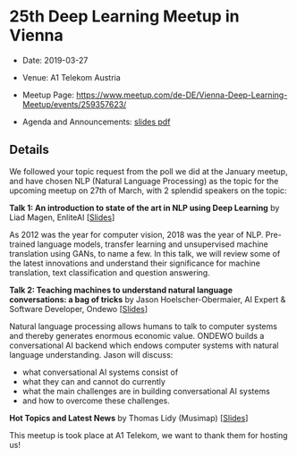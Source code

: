 # 25th Deep Learning Meetup in Vienna

* Date: 2019-03-27
* Venue: A1 Telekom Austria
* Meetup Page: https://www.meetup.com/de-DE/Vienna-Deep-Learning-Meetup/events/259357623/

* Agenda and Announcements: [slides pdf](./slides/25th_DL_Meetup_Hot_Topics.pdf)

## Details

We followed your topic request from the poll we did at the January meetup, and have chosen NLP (Natural Language Processing) as the topic for the upcoming meetup on 27th of March, with 2 splendid speakers on the topic:

**Talk 1:
An introduction to state of the art in NLP using Deep Learning**
by Liad Magen, EnliteAI
[[Slides](./slides/NLP_State_of_the_art.pdf)]

As 2012 was the year for computer vision, 2018 was the year of NLP. Pre-trained language models, transfer learning and unsupervised machine translation using GANs, to name a few. In this talk, we will review some of the latest innovations and understand their significance for machine translation, text classification and question answering.

**Talk 2:
Teaching machines to understand natural language conversations: a bag of tricks**
by Jason Hoelscher-Obermaier, AI Expert & Software Developer, Ondewo
[[Slides](./slides/NLP_teaching_machines.pdf)]

Natural language processing allows humans to talk to computer systems and thereby generates enormous economic value. ONDEWO builds a conversational AI backend which endows computer systems with natural language understanding. Jason will discuss:
- what conversational AI systems consist of
- what they can and cannot do currently
- what the main challenges are in building conversational AI systems
- and how to overcome these challenges.

**Hot Topics and Latest News**
by Thomas Lidy (Musimap)
[[Slides](./slides/25th_DL_Meetup_Hot_Topics.pdf)]

This meetup is took place at A1 Telekom, we want to thank them for hosting us! 